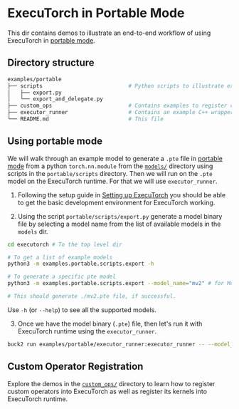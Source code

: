 # ExecuTorch in Portable Mode

This dir contains demos to illustrate an end-to-end workflow of using ExecuTorch in [portable mode](/docs/website/docs/basics/terminology.md).


## Directory structure
```bash
examples/portable
├── scripts                           # Python scripts to illustrate export workflow
│   ├── export.py
│   └── export_and_delegate.py
├── custom_ops                        # Contains examples to register custom operators into PyTorch as well as register its kernels into ExecuTorch runtime
├── executor_runner                   # Contains an example C++ wrapper around the ExecuTorch runtime
└── README.md                         # This file
```

## Using portable mode

We will walk through an example model to generate a `.pte` file in [portable mode](../../docs/source/concepts.md#portable-mode-lean-mode) from a python `torch.nn.module`
from the [`models/`](../models) directory using scripts in the `portable/scripts` directory. Then we will run on the `.pte` model on the ExecuTorch runtime. For that we will use `executor_runner`.


1. Following the setup guide in [Setting up ExecuTorch](https://pytorch.org/executorch/stable/getting-started-setup)
you should be able to get the basic development environment for ExecuTorch working.

2. Using the script `portable/scripts/export.py` generate a model binary file by selecting a
model name from the list of available models in the `models` dir.


```bash
cd executorch # To the top level dir

# To get a list of example models
python3 -m examples.portable.scripts.export -h

# To generate a specific pte model
python3 -m examples.portable.scripts.export --model_name="mv2" # for MobileNetv2

# This should generate ./mv2.pte file, if successful.
```

Use `-h` (or `--help`) to see all the supported models.

3. Once we have the model binary (`.pte`) file, then let's run it with ExecuTorch runtime using the `executor_runner`.

```bash
buck2 run examples/portable/executor_runner:executor_runner -- --model_path ./mv2.pte
```


## Custom Operator Registration

Explore the demos in the [`custom_ops/`](./custom_ops) directory to learn how to register custom operators into ExecuTorch as well as register its kernels into ExecuTorch runtime.
